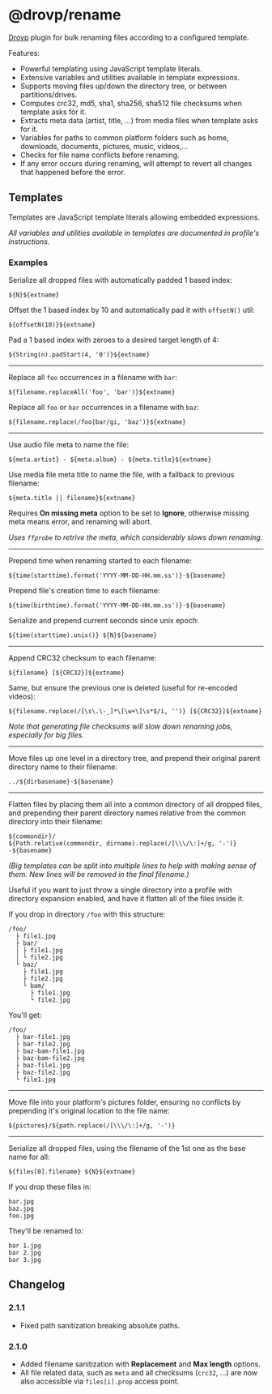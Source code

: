# @drovp/rename

[Drovp](https://drovp.app) plugin for bulk renaming files according to a configured template.

Features:

-   Powerful templating using JavaScript template literals.
-   Extensive variables and utilities available in template expressions.
-   Supports moving files up/down the directory tree, or between partitions/drives.
-   Computes crc32, md5, sha1, sha256, sha512 file checksums when template asks for it.
-   Extracts meta data (artist, title, ...) from media files when template asks for it.
-   Variables for paths to common platform folders such as home, downloads, documents, pictures, music, videos,...
-   Checks for file name conflicts before renaming.
-   If any error occurs during renaming, will attempt to revert all changes that happened before the error.

## Templates

Templates are JavaScript template literals allowing embedded expressions.

_All variables and utilities available in templates are documented in profile's instructions._

### Examples

Serialize all dropped files with automatically padded 1 based index:

```
${N}${extname}
```

Offset the 1 based index by 10 and automatically pad it with `offsetN()` util:

```
${offsetN(10)}${extname}
```

Pad a 1 based index with zeroes to a desired target length of 4:

```
${String(n).padStart(4, '0')}${extname}
```

---

Replace all `foo` occurrences in a filename with `bar`:

```
${filename.replaceAll('foo', 'bar')}${extname}
```

Replace all `foo` or `bar` occurrences in a filename with `baz`:

```
${filename.replace(/foo|bar/gi, 'baz')}${extname}
```

---

Use audio file meta to name the file:

```
${meta.artist} - ${meta.album} - ${meta.title}${extname}
```

Use media file meta title to name the file, with a fallback to previous filename:

```
${meta.title || filename}${extname}
```

Requires **On missing meta** option to be set to **Ignore**, otherwise missing meta means error, and renaming will abort.

_Uses `ffprobe` to retrive the meta, which considerably slows down renaming._

---

Prepend time when renaming started to each filename:

```
${time(starttime).format('YYYY-MM-DD-HH.mm.ss')}-${basename}
```

Prepend file's creation time to each filename:

```
${time(birthtime).format('YYYY-MM-DD-HH.mm.ss')}-${basename}
```

Serialize and prepend current seconds since unix epoch:

```
${time(starttime).unix()} ${N}${basename}
```

---

Append CRC32 checksum to each filename:

```
${filename} [${CRC32}]${extname}
```

Same, but ensure the previous one is deleted (useful for re-encoded videos):

```
${filename.replace(/[\s\.\-_]*\[\w+\]\s*$/i, '')} [${CRC32}]${extname}
```

_Note that generating file checksums will slow down renaming jobs, especially for big files._

---

Move files up one level in a directory tree, and prepend their original parent directory name to their filename:

```
../${dirbasename}-${basename}
```

---

Flatten files by placing them all into a common directory of all dropped files, and prepending their parent directory names relative from the common directory into their filename:

```
${commondir}/
${Path.relative(commondir, dirname).replace(/[\\\/\:]+/g, '-')}
-${basename}
```

_(Big templates can be split into multiple lines to help with making sense of them. New lines will be removed in the final filename.)_

Useful if you want to just throw a single directory into a profile with directory expansion enabled, and have it flatten all of the files inside it.

If you drop in directory `/foo` with this structure:

```
/foo/
  ├ file1.jpg
  ├ bar/
  │ ├ file1.jpg
  │ └ file2.jpg
  └ baz/
    ├ file1.jpg
    ├ file2.jpg
    └ bam/
      ├ file1.jpg
      └ file2.jpg
```

You'll get:

```
/foo/
  ├ bar-file1.jpg
  ├ bar-file2.jpg
  ├ baz-bam-file1.jpg
  ├ baz-bam-file2.jpg
  ├ baz-file1.jpg
  ├ baz-file2.jpg
  └ file1.jpg
```

---

Move file into your platform's pictures folder, ensuring no conflicts by prepending it's original location to the file name:

```
${pictures}/${path.replace(/[\\\/\:]+/g, '-')}
```

---

Serialize all dropped files, using the filename of the 1st one as the base name for all:

```
${files[0].filename} ${N}${extname}
```

If you drop these files in:

```
bar.jpg
baz.jpg
foo.jpg
```

They'll be renamed to:

```
bar 1.jpg
bar 2.jpg
bar 3.jpg
```

## Changelog

### 2.1.1

- Fixed path sanitization breaking absolute paths.

### 2.1.0

-   Added filename sanitization with **Replacement** and **Max length** options.
-   All file related data, such as `meta` and all checksums (`crc32`, ...) are now also accessible via `files[i].prop` access point.
